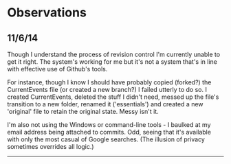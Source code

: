 Observations
====

11/6/14
----

Though I understand the process of revision control I'm currently unable to get it right.  The system's working for me but it's not a system that's in line with effective use of Github's tools.

For instance, though I know I should have probably copied (forked?) the CurrentEvents file (or created a new branch?) I failed utterly to do so.  I created CurrentEvents, deleted the stuff I didn't need, messed up the file's transition to a new folder, renamed it ('essentials') and created a new 'original' file to retain the original state.  Messy isn't it.

I'm also not using the Windows or command-line tools - I baulked at my email address being attached to commits.  Odd, seeing that it's available with only the most casual of Google searches.  (The illusion of privacy sometimes overrides all logic.)

----
